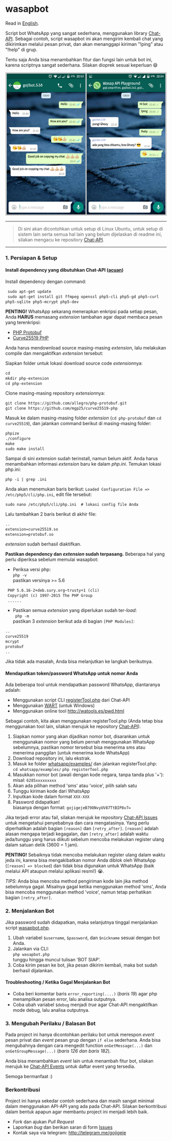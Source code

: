 # wasapbot

Read in [English](README.md).

Script bot WhatsApp yang sangat sederhana, menggunakan library [Chat-API](https://github.com/WHAnonymous/Chat-API). Sebagai contoh, script wasapbot ini akan mengirim kembali chat yang dikirimkan melalui pesan privat, dan akan menanggapi kiriman "!ping" atau "!help" di grup.

Tentu saja Anda bisa menambahkan fitur dan fungsi lain untuk bot ini, karena scriptnya sangat sederhana. Silakan dioprek sesuai keperluan :smile:

![wasapbot](wasapbot.png)

---

> Di sini akan dicontohkan untuk setup di Linux Ubuntu, untuk setup di sistem lain serta semua hal lain yang belum dijelaskan di readme ini, silakan mengacu ke repository [Chat-API](https://github.com/WHAnonymous/Chat-API).

---

### 1. Persiapan & Setup

#### Install dependency yang dibutuhkan Chat-API ([acuan](https://github.com/WHAnonymous/Chat-API/wiki/Dependencies))
Install dependency dengan command:  
  
  ```
   sudo apt-get update
   sudo apt-get install git ffmpeg openssl php5-cli php5-gd php5-curl php5-sqlite php5-mcrypt php5-dev
  ```

**PENTING!** WhatsApp sekarang menerapkan enkripsi pada setiap pesan, Anda **HARUS** memasang *extension* tambahan agar dapat membaca pesan yang terenkripsi:

- [PHP Protobuf](https://github.com/allegro/php-protobuf)
- [Curve25519 PHP](https://github.com/mgp25/curve25519-php)

Anda harus mendownload source masing-masing *extension*, lalu melakukan compile dan mengaktifkan *extension* tersebut:

Siapkan folder untuk lokasi download source code *extension*nya:  
```
cd
mkdir php-extension
cd php-extension
```

Clone masing-masing repository *extension*nya:  
```
git clone https://github.com/allegro/php-protobuf.git
git clone https://github.com/mgp25/curve25519-php 
```

Masuk ke dalam masing-masing folder *extension* (`cd php-protobuf` dan `cd curve25519`), dan jalankan command berikut di masing-masing folder:
```
phpize
./configure
make
sudo make install
```

Sampai di sini *extension* sudah terinstall, namun belum aktif. Anda harus menambahkan informasi *extension* baru ke dalam *php.ini*.
Temukan lokasi php.ini:
```
php -i | grep .ini
```

Anda akan menemukan baris berikut: `Loaded Configuration File => /etc/php5/cli/php.ini`, edit file tersebut:
```
sudo nano /etc/php5/cli/php.ini  # lokasi config file Anda
```

Lalu tambahkan 2 baris berikut di akhir file:
```
..
extension=curve25519.so
extension=protobuf.so
```

*extension* sudah berhasil diaktifkan.


**Pastikan dependency dan *extension* sudah terpasang.**
Beberapa hal yang perlu diperiksa sebelum memulai wasapbot:

- Periksa versi php:  
` php -v `  
pastikan versinya >= 5.6
```
 PHP 5.6.16-2+deb.sury.org~trusty+1 (cli) 
 Copyright (c) 1997-2015 The PHP Group
 ......
```

- Pastikan semua *extension* yang diperlukan sudah ter-*load*:  
` php -m`  
pastikan 3 *extension* berikut ada di bagian `[PHP Modules]`:  
```
..
curve25519
mcrypt
protobuf
..
```

Jika tidak ada masalah, Anda bisa melanjutkan ke langkah berikutnya.  

#### Mendapatkan token/password WhatsApp untuk nomor Anda

Ada beberapa tool untuk mendapatkan password WhatsApp, diantaranya adalah:

- Menggunakan script CLI [registerTool.php](https://github.com/mgp25/WhatsAPI-Official/blob/master/examples/registerTool.php) dari Chat-API
- Menggunakan [WART](https://github.com/mgp25/WART) (untuk Windows)
- Menggunakan online tool http://watools.es/pwd.html

Sebagai contoh, kita akan menggunakan registerTool.php (Anda tetap bisa menggunakan tool lain, silakan merujuk ke repository [Chat-API](https://github.com/WHAnonymous/Chat-API)).

1. Siapkan nomor yang akan dijadikan nomor bot, disarankan untuk menggunakan nomor yang belum pernah menggunakan WhatsApp sebelumnya, pastikan nomor tersebut bisa menerima sms atau menerima panggilan (untuk menerima kode WhatsApp)
2. Download repository ini, lalu ekstrak.
3. Masuk ke folder [whatsapp/examples/](whatsapp/examples/) dan jalankan registerTool.php:  
` cd whatsapp/examples/ `
` php registerTool.php `
4. Masukkan nomor bot (awali dengan kode negara, tanpa tanda plus '+'):  
misal: ` 6285xxxxxxxxx `
5. Akan ada pilihan method 'sms' atau 'voice', pilih salah satu
6. Tunggu kiriman kode dari WhatsApp
7. Inputkan kode dalam format ` XXX-XXX `
8. Password didapatkan!  
biasanya dengan format: ` gojigejeB79ONvyUV87TtBIP8v7= `

Jika terjadi error atau fail, silakan merujuk ke repository [Chat-API Issues](https://github.com/WHAnonymous/Chat-API/issues) untuk mengetahui penyebabnya dan cara mengatasinya. Yang perlu diperhatikan adalah bagian  ` [reason] ` dan ` [retry_after] `. ` [reason] ` adalah alasan mengapa terjadi kegagalan, dan  ` [retry_after] ` adalah waktu jeda/tunggu yang harus diikuti sebelum mencoba melakukan register ulang dalam satuan detik (3600 = 1 jam).

**PENTING!** Sebaiknya tidak mencoba melakukan register ulang dalam waktu jeda ini, karena bisa mengakibatkan nomor Anda diblok oleh WhatsApp (` [reason] => blocked `) dan tidak bisa digunakan untuk WhatsApp (baik melalui API ataupun melalui aplikasi resmi!) :sob:.

*TIPS*: Anda bisa mencoba method pengiriman kode lain jika method sebelumnya gagal. Misalnya gagal ketika menggunakan method 'sms', Anda bisa mencoba menggunakan method 'voice', namun tetap perhatikan bagian ` [retry_after] `.

### 2. Menjalankan Bot

Jika password sudah didapatkan, maka selanjutnya tinggal menjalankan script [wasapbot.php](wasapbot.php).

1. Ubah variabel ` $username `, ` $password `, dan ` $nickname ` sesuai dengan bot Anda.
2. Jalankan via CLI:  
` php wasapbot.php `  
tunggu hingga muncul tulisan 'BOT SIAP'.
3. Coba kirim pesan ke bot, jika pesan dikirim kembali, maka bot sudah berhasil dijalankan.

#### Troubleshooting / Ketika Gagal Menjalankan Bot

- Coba beri komentar baris ` error_reporting(....) ` (*baris 19*) agar php menampilkan pesan error, lalu analisa outputnya.
- Coba ubah variabel ` $debug ` menjadi *true* agar Chat-API mengaktifkan mode debug, lalu analisa outputnya.

### 3. Mengubah Perilaku / Balasan Bot

Pada project ini hanya dicontohkan perilaku bot untuk merespon *event* pesan privat dan *event* pesan grup dengan ` if else ` sederhana. Anda bisa mengubahnya dengan cara mengedit function ` onGetMessage(...) ` dan ` onGetGroupMessage(...) ` (*baris 126 dan baris 182*).

Anda bisa menambahkan *event* lain untuk menambah fitur bot, silakan merujuk ke [Chat-API Events](https://github.com/WHAnonymous/Chat-API/wiki/WhatsAPI-Documentation#list-of-all-events) untuk daftar event yang tersedia.

Semoga bermanfaat :)

### Berkontribusi

Project ini hanya sekedar contoh sederhana dan masih sangat minimal dalam menggunakan API-API yang ada pada Chat-API. Silakan berkontribusi dalam bentuk apapun agar membantu project ini menjadi lebih baik.

* *Fork* dan ajukan *Pull Request*
* Laporkan *bug* dan berikan saran di form [Issues](issues)
* Kontak saya via telegram: http://telegram.me/gojigeje
